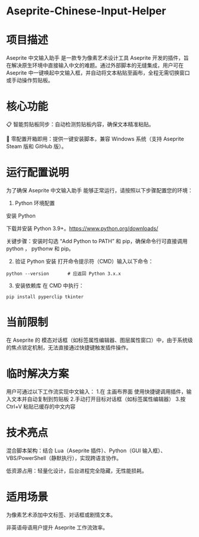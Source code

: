 # Aseprite-Chinese-Input-Helper
项目描述
=
Aseprite 中文输入助手 是一款专为像素艺术设计工具 Aseprite 开发的插件，旨在解决原生环境中直接输入中文的难题。通过外部脚本的无缝集成，用户可在 Aseprite 中一键唤起中文输入框，并自动将文本粘贴至画布，全程无需切换窗口或手动操作剪贴板。

核心功能
=
📋 智能剪贴板同步：自动检测剪贴板内容，确保文本精准粘贴。

🚀 零配置开箱即用：提供一键安装脚本，兼容 Windows 系统（支持 Aseprite Steam 版和 GitHub 版）。


运行配置说明
=
为了确保 Aseprite 中文输入助手 能够正常运行，请按照以下步骤配置您的环境：

1. Python 环境配置

安装 Python

下载并安装 Python 3.9+。https://www.python.org/downloads/

关键步骤：安装时勾选 “Add Python to PATH” 和 pip，确保命令行可直接调用 python ， pythonw 和 pip。

2. 验证 Python 安装
打开命令提示符（CMD）输入以下命令：
```
python --version       # 应返回 Python 3.x.x
```

3. 安装依赖库
在 CMD 中执行：
```
pip install pyperclip tkinter
```

当前限制
=
在 Aseprite 的 模态对话框（如标签属性编辑器、图层属性窗口）中，由于系统级的焦点锁定机制，无法直接通过快捷键触发插件操作。

临时解决方案
=
用户可通过以下工作流实现中文输入：
1️.在 主画布界面 使用快捷键调用插件，输入文本并自动复制到剪贴板
2️.手动打开目标对话框（如标签属性编辑器）
3️.按 Ctrl+V 粘贴已缓存的中文内容

技术亮点
=
混合脚本架构：结合 Lua（Aseprite 插件）、Python（GUI 输入框）、VBS/PowerShell（静默执行），实现跨语言协作。

低资源占用：轻量化设计，后台进程完全隐藏，无性能损耗。

适用场景
=
为像素艺术添加中文标签、对话框或剧情文本。

非英语母语用户提升 Aseprite 工作流效率。

